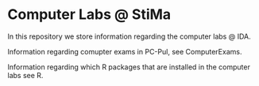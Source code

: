 # Computer Labs @ StiMa

In this repository we store information regarding the computer labs @ IDA. 

Information regarding comupter exams in PC-Pul, see ComputerExams.

Information regarding which R packages that are installed in the computer labs see R.

